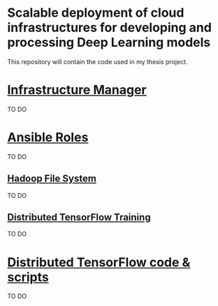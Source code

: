 # Scalable deployment of cloud infrastructures for developing and processing Deep Learning models

This repository will contain the code used in my thesis project. 

# [Infrastructure Manager](http://www.grycap.upv.es/im/)

TO DO

# [Ansible Roles](https://docs.ansible.com/ansible/2.5/user_guide/playbooks_reuse_roles.html)

TO DO

## [Hadoop File System](https://hadoop.apache.org/docs/r1.2.1/hdfs_design.html)

TO DO

## [Distributed TensorFlow Training](https://www.tensorflow.org/deploy/distributed)

TO DO

# [Distributed TensorFlow code & scripts](https://www.tensorflow.org/deploy/distributed)

TO DO
